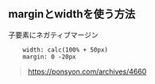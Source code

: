 ## marginとwidthを使う方法

子要素にネガティブマージン

~~~ 
    width: calc(100% + 50px)
    margin: 0 -20px
~~~

> https://ponsyon.com/archives/4660

